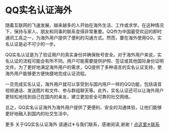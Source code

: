 # QQ实名认证海外

随着互联网的飞速发展，越来越多的人开始在海外生活、工作或求学。在这种情况下，保持与家人、朋友和同事的联系变得非常重要。QQ作为中国最受欢迎的即时通讯工具之一，为海外用户提供了便利的沟通方式。然而，要在海外使用QQ，实名认证是必不可少的一步。

QQ实名认证是为了验证用户的真实身份并确保账号安全。对于海外用户来说，实名认证的流程可能会有所不同。用户可能需要提供护照、签证或其他国际身份证明文件。为了更好地满足海外用户的需求，QQ提供了多种语言的实名认证支持，使海外用户能够更方便快捷地完成认证流程。

一旦完成实名认证，海外用户就可以享受到与国内用户一样的QQ功能，包括语音视频通话、发送图片和文件、参与群组聊天等。此外，实名认证还可以让海外用户更轻松地找到自己在国内的亲友，建立更加安全可靠的社交网络。

总之，QQ实名认证海外为海外用户提供了更便利、安全的沟通体验，让他们能够更好地融入到国内的社交生活中。

更多 关于QQ实名认证海外 请通过✈与我们联系，感谢阅读,谢谢！[点这里✈联系](https://abc.k02.cc)